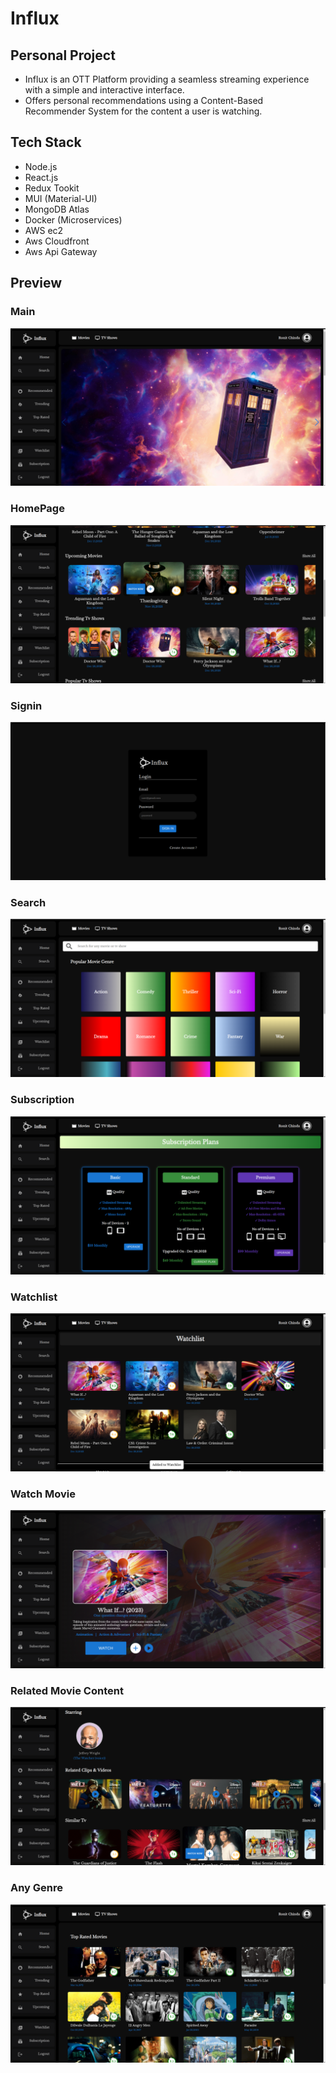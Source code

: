 # Influx

## Personal Project

- Influx is an OTT Platform providing a seamless streaming experience with a simple and interactive interface.
- Offers personal recommendations using a Content-Based Recommender System for the content a user is watching.

## Tech Stack

- Node.js
- React.js
- Redux Tookit
- MUI (Material-UI)
- MongoDB Atlas
- Docker (Microservices)
- AWS ec2
- Aws Cloudfront
- Aws Api Gateway

## Preview

### Main 
![Main](./Overview/home.png)

### HomePage 
![Home](./Overview/home_all.png)

### Signin 
![Signin](./Overview/login.png)

### Search
![Search](./Overview/search.png)

### Subscription
![Subscription](./Overview/subscription.png)

### Watchlist
![Watchlist](./Overview/watchlist.png)

### Watch Movie
![Watch](./Overview/watch.png)

### Related Movie Content
![Realted](./Overview/related.png)


### Any Genre
![Genre](./Overview/genre.png)


